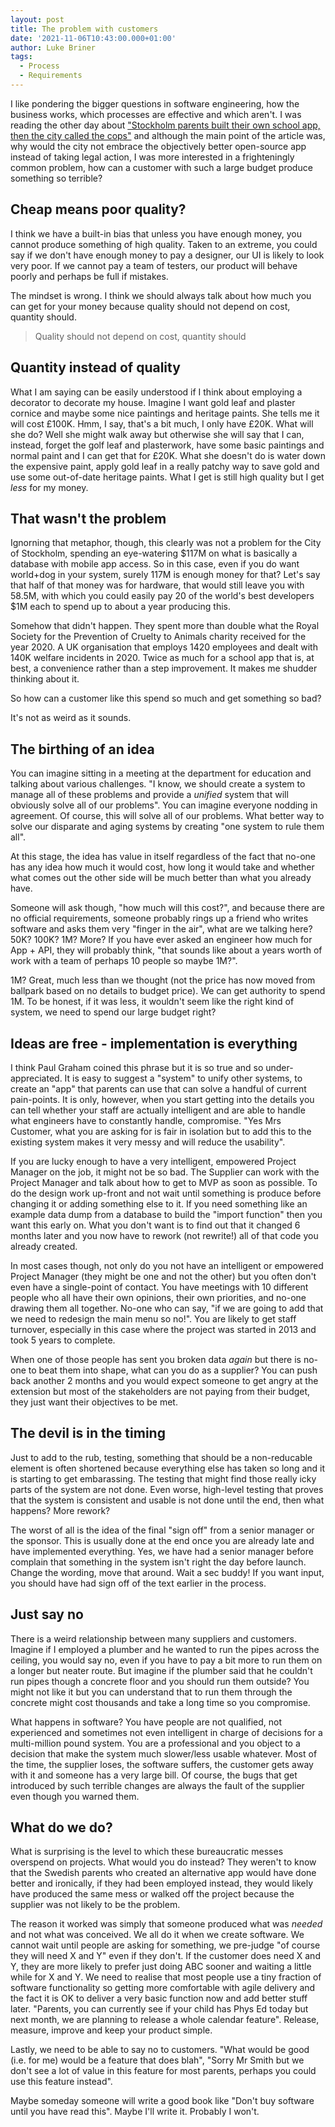 ```yaml
---
layout: post
title: The problem with customers
date: '2021-11-06T10:43:00.000+01:00'
author: Luke Briner
tags: 
  - Process
  - Requirements
---
```


I like pondering the bigger questions in software engineering, how the business works, which processes are effective and which aren't. I was reading the other
day about ["Stockholm parents built their own school app, then the city called the cops"](https://www.wired.co.uk/article/sweden-stockholm-school-app-open-source) 
and although the main point of the article was, why would the city not embrace the objectively better open-source app instead of taking legal action, I was more
interested in a frighteningly common problem, how can a customer with such a large budget produce something so terrible?

## Cheap means poor quality?
I think we have a built-in bias that unless you have enough money, you cannot produce something of high quality. Taken to an extreme, you could say if we don't
have enough money to pay a designer, our UI is likely to look very poor. If we cannot pay a team of testers, our product will behave poorly and perhaps be full
if mistakes.

The mindset is wrong. I think we should always talk about how much you can get for your money because quality should not depend on cost, quantity should.

> Quality should not depend on cost, quantity should

## Quantity instead of quality
What I am saying can be easily understood if I think about employing a decorator to decorate my house. Imagine I want gold leaf and plaster cornice and maybe
some nice paintings and heritage paints. She tells me it will cost £100K. Hmm, I say, that's a bit much, I only have £20K. What will she do? Well she might walk 
away but otherwise she will say that I can, instead, forget the golf leaf and plasterwork, have some basic paintings and normal paint and I can get that for £20K.
What she doesn't do is water down the expensive paint, apply gold leaf in a really patchy way to save gold and use some out-of-date heritage paints. What I get is
still high quality but I get *less* for my money.

## That wasn't the problem
Ignorning that metaphor, though, this clearly was not a problem for the City of Stockholm, spending an eye-watering $117M on what is basically a database with mobile
app access. So in this case, even if you do want world+dog in your system, surely 117M is enough money for that? Let's say that half of that money was for hardware, that would
still leave you with 58.5M, with which you could easily pay 20 of the world's best developers $1M each to spend up to about a year producing this.

Somehow that didn't happen. They spent more than double what the Royal Society for the Prevention of Cruelty to Animals charity received for the year 2020. A UK organisation
that employs 1420 employees and dealt with 140K welfare incidents in 2020. Twice as much for a school app that is, at best, a convenience rather than a step improvement.
It makes me shudder thinking about it.

So how can a customer like this spend so much and get something so bad?

It's not as weird as it sounds.

## The birthing of an idea
You can imagine sitting in a meeting at the department for education and talking about various challenges. "I know, we should create a system to manage all of these problems
and provide a *unified* system that will obviously solve all of our problems". You can imagine everyone nodding in agreement. Of course, this will solve all of our problems.
What better way to solve our disparate and aging systems by creating "one system to rule them all".

At this stage, the idea has value in itself regardless of the fact that no-one has any idea how much it would cost, how long it would take and whether what comes out the other
side will be much better than what you already have.

Someone will ask though, "how much will this cost?", and because there are no official requirements, someone probably rings up a friend who writes software and asks them very
"finger in the air", what are we talking here? 50K? 100K? 1M? More? If you have ever asked an engineer how much for App + API, they will probably think, "that sounds like about
a years worth of work with a team of perhaps 10 people so maybe 1M?".

1M? Great, much less than we thought (not the price has now moved from ballpark based on no details to budget price). We can get authority to spend 1M. To be honest, if it was less,
it wouldn't seem like the right kind of system, we need to spend our large budget right?

## Ideas are free - implementation is everything
I think Paul Graham coined this phrase but it is so true and so under-appreciated. It is easy to suggest a "system" to unify other systems, to create an "app" that parents can use
that can solve a handful of current pain-points. It is only, however, when you start getting into the details you can tell whether your staff are actually intelligent and are able to
handle what engineers have to constantly handle, compromise. "Yes Mrs Customer, what you are asking for is fair in isolation but to add this to the existing system makes it very messy
and will reduce the usability".

If you are lucky enough to have a very intelligent, empowered Project Manager on the job, it might not be so bad. The Supplier can work with the Project Manager and talk about how to
get to MVP as soon as possible. To do the design work up-front and not wait until something is produce before changing it or adding something else to it. If you need something like
an example data dump from a database to build the "import function" then you want this early on. What you don't want is to find out that it changed 6 months later and you now have to
rework (not rewrite!) all of that code you already created.

In most cases though, not only do you not have an intelligent or empowered Project Manager (they might be one and not the other) but you often don't even have a single-point of contact.
You have meetings with 10 different people who all have their own opinions, their own priorities, and no-one drawing them all together. No-one who can say, "if we are going to add that
we need to redesign the main menu so no!". You are likely to get staff turnover, especially in this case where the project was started in 2013 and took 5 years to complete.

When one of those people has sent you broken data *again* but there is no-one to beat them into shape, what can you do as a supplier? You can push back another 2 months and you would expect 
someone to get angry at the extension but most of the stakeholders are not paying from their budget, they just want their objectives to be met.

## The devil is in the timing
Just to add to the rub, testing, something that should be a non-reducable element is often shortened because everything else has taken so long and it is starting to get embarassing. The
testing that might find those really icky parts of the system are not done. Even worse, high-level testing that proves that the system is consistent and usable is not done until the end,
then what happens? More rework?

The worst of all is the idea of the final "sign off" from a senior manager or the sponsor. This is usually done at the end once you are already late and have implemented everything. Yes,
we have had a senior manager before complain that something in the system isn't right the day before launch. Change the wording, move that around. Wait a sec buddy! If you want input,
you should have had sign off of the text earlier in the process.

## Just say no
There is a weird relationship between many suppliers and customers. Imagine if I employed a plumber and he wanted to run the pipes across the ceiling, you would say no, even if you have to
pay a bit more to run them on a longer but neater route. But imagine if the plumber said that he couldn't run pipes though a concrete floor and you should run them outside? You might not like it
but you can understand that to run them through the concrete might cost thousands and take a long time so you compromise.

What happens in software? You have people are not qualified, not experienced and sometimes not even intelligent in charge of decisions for a multi-million pound system. You are a professional
and you object to a decision that make the system much slower/less usable whatever. Most of the time, the supplier loses, the software suffers, the customer gets away with it and someone
has a very large bill. Of course, the bugs that get introduced by such terrible changes are always the fault of the supplier even though you warned them.

## What do we do?
What is surprising is the level to which these bureaucratic messes overspend on projects. What would you do instead? They weren't to know that the Swedish parents who created an alternative app
would have done better and ironically, if they had been employed instead, they would likely have produced the same mess or walked off the project because the supplier was not likely to be the
problem.

The reason it worked was simply that someone produced what was *needed* and not what was conceived. We all do it when we create software. We cannot wait until people are asking for something,
we pre-judge "of course they will need X and Y" even if they don't. If the customer does need X and Y, they are more likely to prefer just doing ABC sooner and waiting a little while for X and Y.
We need to realise that most people use a tiny fraction of software functionality so getting more comfortable with agile delivery and the fact it is OK to deliver a very basic function now
and add better stuff later. "Parents, you can currently see if your child has Phys Ed today but next month, we are planning to release a whole calendar feature". Release, measure, improve and
keep your product simple.

Lastly, we need to be able to say no to customers. "What would be good (i.e. for me) would be a feature that does blah", "Sorry Mr Smith but we don't see a lot of value in this feature for most
parents, perhaps you could use this feature instead".

Maybe someday someone will write a good book like "Don't buy software until you have read this". Maybe I'll write it. Probably I won't.